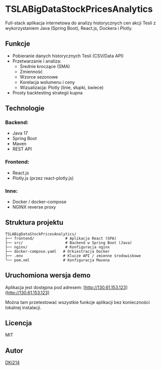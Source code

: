 # TSLABigDataStockPricesAnalytics

Full-stack aplikacja internetowa do analizy historycznych cen akcji Tesli z wykorzystaniem Java (Spring Boot), React.js, Dockera i Plotly.

## Funkcje

- Pobieranie danych historycznych Tesli (CSV/Data API)
- Przetwarzanie i analiza:
  - Średnie kroczące (SMA)
  - Zmienność
  - Wzorce sezonowe
  - Korelacja wolumenu i ceny
  - Wizualizacja: Plotly (linie, słupki, świece)
- Prosty backtesting strategii kupna

## Technologie

### Backend:

- Java 17
- Spring Boot
- Maven
- REST API

### Frontend:

- React.js
- Plotly.js (przez react-plotly.js)

### Inne:

- Docker / docker-compose
- NGINX reverse proxy

## Struktura projektu

```
TSLABigDataStockPricesAnalytics/
├── frontend/              # Aplikacja React (SPA)
├── src/                   # Backend w Spring Boot (Java)
├── nginx/                 # Konfiguracja nginx
├── docker-compose.yaml   # Orkiestracja Docker
├── .env                  # Klucze API / zmienne środowiskowe
└── pom.xml               # Konfiguracja Mavena
```

## Uruchomiona wersja demo

Aplikacja jest dostępna pod adresem: [http://130.61.153.123](http://130.61.153.123)

Można tam przetestować wszystkie funkcje aplikacji bez konieczności lokalnej instalacji.

## Licencja

MIT

## Autor

[DKi214](https://github.com/DKi214)

